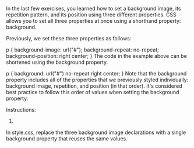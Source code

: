 In the last few exercises, you learned how to set a background image, its repetition pattern, and its position using three different properties. CSS allows you to set all three properties at once using a shorthand property: background.

Previously, we set these three properties as follows:

p {
  background-image: url("#");
  background-repeat: no-repeat;
  background-position: right center;
}
The code in the example above can be shortened using the background property.

p {
  background: url("#") no-repeat right center;
}
Note that the background property includes all of the properties that we previously styled individually: background image, repetition, and position (in that order). It's considered best practice to follow this order of values when setting the background property.

Instructions:

1.
In style.css, replace the three background image declarations with a single background property that reuses the same values.